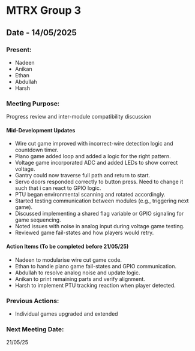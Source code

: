 # MTRX Group 3

##  Date - 14/05/2025
### Present:
- Nadeen  
- Anikan  
- Ethan  
- Abdullah  
- Harsh  

### Meeting Purpose:
Progress review and inter-module compatibility discussion

#### Mid-Development Updates
- Wire cut game improved with incorrect-wire detection logic and countdown timer.
- Piano game added loop and added a logic for the right pattern.
- Voltage game incorporated ADC and added LEDs to show correct voltage.
- Gantry could now traverse full path and return to start.
- Servo doors responded correctly to button press. Need to change it such that i can react to GPIO logic.
- PTU began environmental scanning and rotated accordingly.
- Started testing communication between modules (e.g., triggering next game).
- Discussed implementing a shared flag variable or GPIO signaling for game sequencing.
- Noted issues with noise in analog input during voltage game testing.
- Reviewed game fail-states and how players would retry.

#### Action Items (To be completed before 21/05/25)
- Nadeen to modularise wire cut game code.
- Ethan to handle piano game fail-states and GPIO communication.
- Abdullah to resolve analog noise and update logic.
- Anikan to print remaining parts and verify alignment.
- Harsh to implement PTU tracking reaction when player detected.

### Previous Actions:
- Individual games upgraded and extended

### Next Meeting Date:
21/05/25
